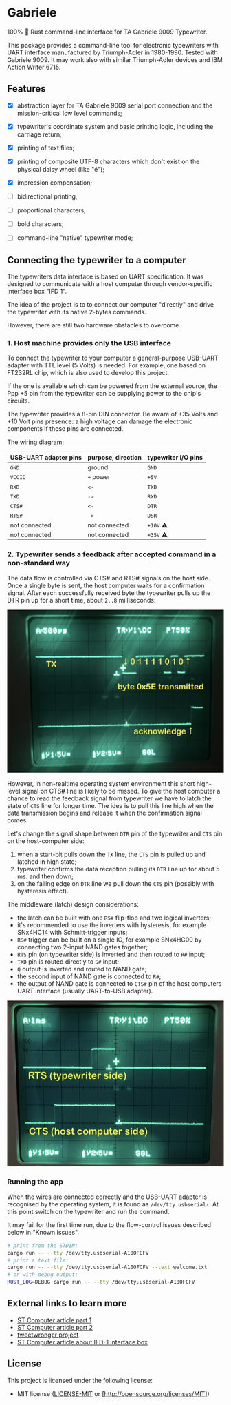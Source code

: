 # Gabriele

100% 🦀 Rust command-line interface for TA Gabriele 9009 Typewriter.

This package provides a command-line tool for electronic typewriters with UART interface
manufactured by Triumph-Adler in 1980-1990. Tested with Gabriele 9009.
It may work also with similar Triumph-Adler devices and IBM Action Writer 6715.

## Features
- [x] abstraction layer for TA Gabriele 9009 serial port connection and the mission-critical low level commands;
- [x] typewriter's coordinate system and basic printing logic, including the carriage return;
- [x] printing of text files;
- [x] printing of composite UTF-8 characters which don't exist on the physical daisy wheel (like "é");
- [x] impression compensation;
- [ ] bidirectional printing;
- [ ] proportional characters;
- [ ] bold characters;
- [ ] command-line "native" typewriter mode;


## Connecting the typewriter to a computer

The typewriters data interface is based on UART specification. It was designed to communicate with a host computer
through vendor-specific interface box "IFD 1". 
 
The idea of the project is to to connect our computer "directly" and drive the typewriter with its native 2-bytes 
commands. 

However, there are still two hardware obstacles to overcome.

### 1. Host machine provides only the USB interface

To connect the typewriter to your computer a general-purpose USB-UART adapter with TTL level (5 Volts) is needed.
For example, one based on FT232RL chip, which is also used to develop this project.

If the one is available which can be powered from the external source, the Ppp +5 pin from the typewriter can be 
supplying power to the chip's circuits.

The typewriter provides a 8-pin DIN connector. Be aware of +35 Volts and +10 Volt pins presence:
a high voltage can damage the electronic components if these pins are connected. 
 
The wiring diagram:

| USB-UART adapter pins | purpose, direction | typewriter I/O pins  |
|-----------------------|--------------------|----------------------|
| `GND`                 | ground             | `GND`                |
| `VCCIO`               | `+` power          | `+5V`                |
| `RXD`                 | `<-`               | `TXD`                |
| `TXD`                 | `->`               | `RXD`                |
| `CTS#`                | `<-`               | `DTR`                |
| `RTS#`                | `->`               | `DSR`                |
| not connected         | not connected      | `+10V`  ⚠️           |
| not connected         | not connected      | `+35V`  ⚠️           |


### 2. Typewriter sends a feedback after accepted command in a non-standard way

The data flow is controlled via CTS# and RTS#  signals on the host side. 
Once a single byte is sent, the host computer waits for a confirmation signal. After each successfully received byte 
the typewriter pulls up the DTR pin up for a short time, about `2..8` milliseconds:

![image](/docs/tx_cts.jpg)

However, in non-realtime operating system environment this short high-level signal on CTS# line is likely to be missed.
To give the host computer a chance to read the feedback signal from typewriter we have to latch the state of `CTS` 
line for longer time.
The idea is to pull this line high when the data transmission begins and release it when the confirmation signal comes.

Let's change the signal shape between `DTR` pin of the typewriter and `CTS` pin on the host-computer side:

1. when a start-bit pulls down the `TX` line, the `CTS` pin is pulled up and latched in high state;
2. typewriter confirms the data reception pulling its `DTR` line up for about 5 ms. and then down;
3. on the falling edge on `DTR` line we pull down the `CTS` pin (possibly with hysteresis effect).

The middleware (latch) design considerations:
- the latch can be built with one `RS#` flip-flop and two logical inverters;
- it's recommended to use the inverters with hysteresis, for example SNx4HC14 with Schmitt-trigger inputs;
- `RS#` trigger can be built on a single IC, for example SNx4HC00 by connecting two 2-input NAND gates together;
- `RTS` pin (on typewriter side) is inverted and then routed to `R#` input;
- `TXD` pin is routed directly to `S#` input;
- `Q` output is inverted and routed to NAND gate;
- the second input of NAND gate is connected to `R#`;
- the output of NAND gate is connected to `CTS#` pin of the host computers UART interface (usually UART-to-USB adapter).

![image](/docs/cts_latch.jpg)


### Running the app

When the wires are connected correctly and the USB-UART adapter is recognised by the operating system,
it is found as `/dev/tty.usbserial-`. At this point switch on the typewriter and run the command.

It may fail for the first time run, due to the flow-control issues described below in "Known Issues".

```sh
# print from the STDIN:
cargo run -- --tty /dev/tty.usbserial-A10OFCFV
# print a text file:
cargo run -- --tty /dev/tty.usbserial-A10OFCFV --text welcome.txt
# or with debug output:
RUST_LOG=DEBUG cargo run -- --tty /dev/tty.usbserial-A10OFCFV
```


## External links to learn more

- [ST Computer article part 1](https://www.stcarchiv.de/stc1988/07/gabriele-9009-1)
- [ST Computer article part 2](https://www.stcarchiv.de/stc1988/08/gabriele-9009-2)
- [tweetwronger project](https://github.com/binraker/tweetwronger)
- [ST Computer article about IFD-1 interface box](https://www.stcarchiv.de/stc1986/07/schreibmaschine)


## License

This project is licensed under the following license:

- MIT license ([LICENSE-MIT](LICENSE-MIT) or [http://opensource.org/licenses/MIT])
